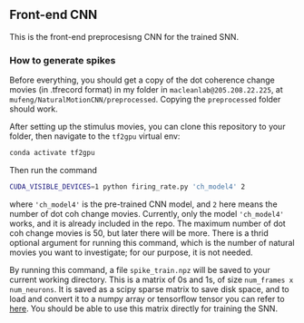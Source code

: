 ## Front-end CNN
This is the front-end preprocesisng CNN for the trained SNN.

### How to generate spikes
Before everything, you should get a copy of the dot coherence change movies (in .tfrecord format) in my folder in `macleanlab@205.208.22.225`, at `mufeng/NaturalMotionCNN/preprocessed`. Copying the `preprocessed` folder should work.

After setting up the stimulus movies, you can clone this repository to your folder, then navigate to the `tf2gpu` virtual env:

```bash
conda activate tf2gpu
```

Then run the command 

```bash
CUDA_VISIBLE_DEVICES=1 python firing_rate.py 'ch_model4' 2
```

where `'ch_model4'` is the pre-trained CNN model, and `2` here means the number of dot coh change movies. Currently, only the model `'ch_model4'` works, and it is already included in the repo. The maximum number of dot coh change movies is 50, but later there will be more. There is a thrid optional argument for running this command, which is the number of natural movies you want to investigate; for our purpose, it is not needed.

By running this command, a file `spike_train.npz` will be saved to your current working directory. This is a matrix of 0s and 1s, of size `num_frames x num_neurons`. It is saved as a scipy sparse matrix to save disk space, and to load and convert it to a numpy array or tensorflow tensor you can refer to [here](https://docs.scipy.org/doc/scipy/reference/generated/scipy.sparse.save_npz.html#scipy.sparse.save_npz). You should be able to use this matrix directly for training the SNN.



